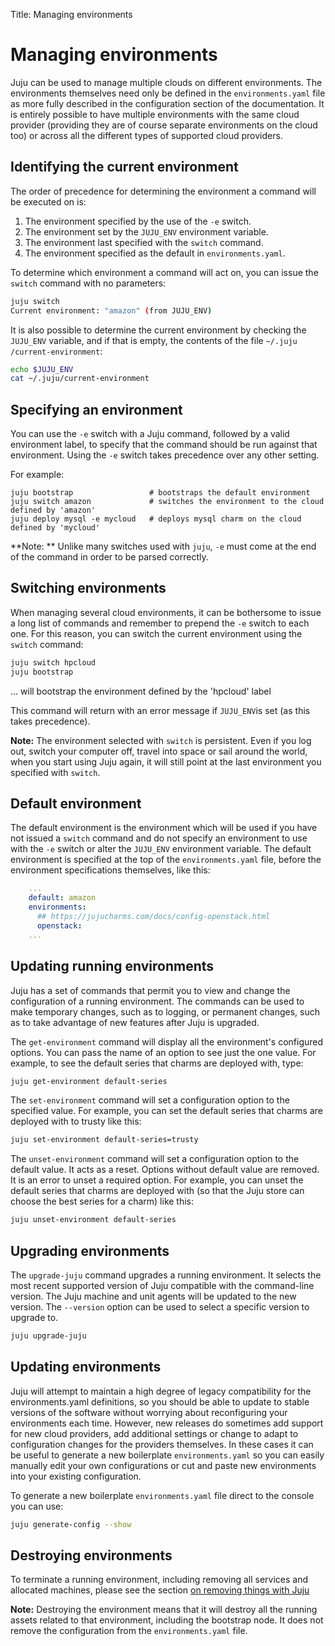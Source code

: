 Title: Managing environments  

# Managing environments

Juju can be used to manage multiple clouds on different environments. The
environments themselves need only be defined in the `environments.yaml` file as
more fully described in the configuration section of the documentation. It is
entirely possible to have multiple environments with the same cloud provider
(providing they are of course separate environments on the cloud too) or across
all the different types of supported cloud providers.

## Identifying the current environment

The order of precedence for determining the environment a command will be
executed on is:

1. The environment specified by the use of the `-e` switch.
1. The environment set by the `JUJU_ENV` environment variable.
1. The environment last specified with the `switch` command.
1. The environment specified as the default in `environments.yaml`.

To determine which environment a command will act on, you can issue the `switch`
command with no parameters:

```bash
juju switch
Current environment: "amazon" (from JUJU_ENV)
```

It is also possible to determine the current environment by checking the
`JUJU_ENV` variable, and if that is empty, the contents of the file `~/.juju
/current-environment`:

```bash
echo $JUJU_ENV
cat ~/.juju/current-environment
```

## Specifying an environment

You can use the `-e` switch with a Juju command, followed by a valid environment
label, to specify that the command should be run against that environment. Using
the `-e` switch takes precedence over any other setting.

For example:

```no-highlight
juju bootstrap                 # bootstraps the default environment
juju switch amazon             # switches the environment to the cloud defined by 'amazon'
juju deploy mysql -e mycloud   # deploys mysql charm on the cloud defined by 'mycloud'
```

**Note: ** Unlike many switches used with `juju`, `-e` must come at the end of the
command in order to be parsed correctly.

## Switching environments

When managing several cloud environments, it can be bothersome to issue a long
list of commands and remember to prepend the `-e` switch to each one. For this
reason, you can switch the current environment using the `switch` command:

```bash
juju switch hpcloud
juju bootstrap
```

... will bootstrap the environment defined by the 'hpcloud' label

This command will return with an error message if `JUJU_ENV`is set (as this
takes precedence).

**Note:** The environment selected with `switch` is persistent. Even if you log
out, switch your computer off, travel into space or sail around the world, when
you start using Juju again, it will still point at the last environment you
specified with `switch`.

## Default environment

The default environment is the environment which will be used if you have not
issued a `switch` command and do not specify an environment to use with the `-e`
switch or alter the `JUJU_ENV` environment variable. The default environment is
specified at the top of the `environments.yaml` file, before the environment
specifications themselves, like this:

```yaml
    ...
    default: amazon
    environments:
      ## https://jujucharms.com/docs/config-openstack.html
      openstack:
    ...
```

## Updating running environments

Juju has a set of commands that permit you to view and change the configuration
of a running environment. The commands can be used to make temporary changes,
such as to logging, or permanent changes, such as to take advantage of new
features after Juju is upgraded.

The `get-environment` command will display all the environment's configured
options. You can pass the name of an option to see just the one value. For
example, to see the default series that charms are deployed with, type:

```bash
juju get-environment default-series
```

The `set-environment` command will set a configuration option to the specified
value. For example, you can set the default series that charms are deployed with
to trusty like this:

```bash
juju set-environment default-series=trusty
```

The `unset-environment` command will set a configuration option to the default
value. It acts as a reset. Options without default value are removed. It is an
error to unset a required option. For example, you can unset the default series
that charms are deployed with (so that the Juju store can choose the best series
for a charm) like this:

```bash
juju unset-environment default-series
```

## Upgrading environments

The `upgrade-juju` command upgrades a running environment. It selects the most
recent supported version of Juju compatible with the command-line version. The
Juju machine and unit agents will be updated to the new version. The `--version`
option can be used to select a specific version to upgrade to.

```bash
juju upgrade-juju
```

## Updating environments

Juju will attempt to maintain a high degree of legacy compatibility for the
environments.yaml definitions, so you should be able to update to stable
versions of the software without worrying about reconfiguring your environments
each time. However, new releases do sometimes add support for new cloud
providers, add additional settings or change to adapt to configuration changes
for the providers themselves. In these cases it can be useful to generate a new
boilerplate `environments.yaml` so you can easily manually edit your own
configurations or cut and paste new environments into your existing
configuration.

To generate a new boilerplate `environments.yaml` file direct to the console you
can use:

```bash
juju generate-config --show
```

## Destroying environments

To terminate a running environment, including removing all services and
allocated machines, please see the section
[on removing things with Juju](./charms-destroy.html#destroying-the-environment)

**Note:** Destroying the environment means that it will destroy all the running
assets related to that environment, including the bootstrap node. It does not
remove the configuration from the `environments.yaml` file.
